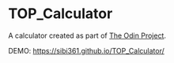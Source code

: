 # TOP_Calculator

A calculator created as part of [The Odin Project](https://www.theodinproject.com/).

DEMO: https://sibi361.github.io/TOP_Calculator/
